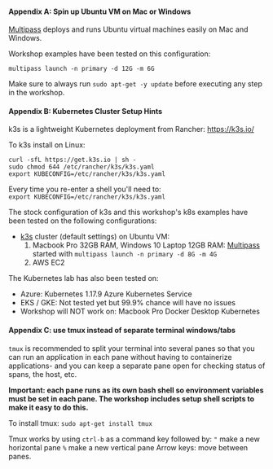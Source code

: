 
#### Appendix A: Spin up Ubuntu VM on Mac or Windows  

[Multipass](http://multipass.run) deploys and runs Ubuntu virtual machines easily on Mac and Windows.  

Workshop examples have been tested on this configuration:

`multipass launch -n primary -d 12G -m 6G`

Make sure to always run `sudo apt-get -y update` before executing any step in the workshop.

#### Appendix B: Kubernetes Cluster Setup Hints

k3s is a lightweight Kubernetes deployment from Rancher: https://k3s.io/  

To k3s install on Linux:  
```
curl -sfL https://get.k3s.io | sh -
sudo chmod 644 /etc/rancher/k3s/k3s.yaml  
export KUBECONFIG=/etc/rancher/k3s/k3s.yaml  
```

Every time you re-enter a shell you'll need to:   
`export KUBECONFIG=/etc/rancher/k3s/k3s.yaml`

The stock configuration of k3s and this workshop's k8s examples have been tested on the following configurations:  

* [k3s](http://k3s.io) cluster (default settings) on Ubuntu VM:
  1. Macbook Pro 32GB RAM, Windows 10 Laptop 12GB RAM: [Multipass](http://multipass.run) started with `multipass launch -n primary -d 8G -m 4G`  
  2. AWS EC2
  
The Kubernetes lab has also been tested on:    
* Azure: Kubernetes 1.17.9 Azure Kubernetes Service  
* EKS / GKE: Not tested yet but 99.9% chance will have no issues  
* Workshop will NOT work on: Macbook Pro Docker Desktop Kubernetes


#### Appendix C: use tmux instead of separate terminal windows/tabs  

`tmux` is recommended to split your terminal into several panes so that you can run an application in each pane without having to containerize applications- and you can keep a separate pane open for checking status of spans, the host, etc.

**Important: each pane runs as its own bash shell so environment variables must be set in each pane. The workshop includes setup shell scripts to make it easy to do this.**

To install tmux: `sudo apt-get install tmux`

Tmux works by using `ctrl-b` as a command key followed by:
`"` make a new horizontal pane
`%` make a new vertical pane
Arrow keys: move between panes.
